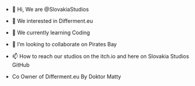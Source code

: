 - 👋 Hi, We are @SlovakiaStudios
- 👀 We interested in Differment.eu
- 🌱 We currently learning Coding
- 💞️ I’m looking to collaborate on Pirates Bay
- 📫 How to reach our studios on the itch.io and here on Slovakia Studios GitHub

- Co Owner of Differment.eu By Doktor Matty
